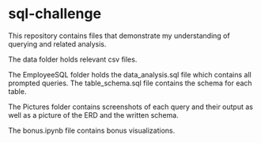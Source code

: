 # sql-challenge

This repository contains files that demonstrate my understanding of querying and related analysis.

The data folder holds relevant csv files.

The EmployeeSQL folder holds the data_analysis.sql file which contains all prompted queries. The table_schema.sql file contains the schema for each table.

The Pictures folder contains screenshots of each query and their output as well as a picture of the ERD and the written schema.

The bonus.ipynb file contains bonus visualizations.